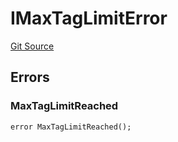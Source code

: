 # IMaxTagLimitError
[Git Source](https://github.com/thrackle-io/tron/blob/d0e19eee889b51e6e21299e25b4ddf10ffd75bd7/src/common/IErrors.sol)


## Errors
### MaxTagLimitReached

```solidity
error MaxTagLimitReached();
```

